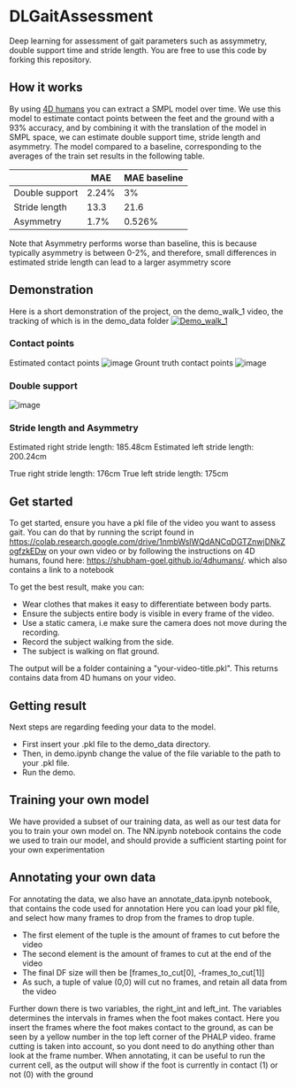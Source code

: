 # DLGaitAssessment

Deep learning for assessment of gait parameters such as assymmetry, double support time and stride length.
You are free to use this code by forking this repository.

## How it works

By using [4D humans](https://shubham-goel.github.io/4dhumans/) you can extract a SMPL model over time. We use this model to estimate contact points between the feet and the ground with a 93% accuracy, and by combining it with the translation of the model in SMPL space, we can estimate double support time, stride length and asymmetry. The model compared to a baseline, corresponding to the averages of the train set results in the following table.

|   | MAE  | MAE baseline  |
|---|---|---|
| Double support  | 2.24%  | 3%  |
| Stride length  | 13.3  | 21.6  |
| Asymmetry  | 1.7%  | 0.526%  |

Note that Asymmetry performs worse than baseline, this is because typically asymmetry is between 0-2%, and therefore, small differences in estimated stride length can lead to a larger asymmetry score

## Demonstration
Here is a short demonstration of the project, on the demo_walk_1 video, the tracking of which is in the demo_data folder
[![Demo_walk_1](https://img.youtube.com/vi/si4jaM0NhpA/0.jpg)](https://www.youtube.com/watch?v=si4jaM0NhpA)

### Contact points
Estimated contact points
![image](https://imgur.com/tyrfPlx.jpg)
Grount truth contact points
![image](https://imgur.com/1d1xQZW.jpg)

### Double support
![image](https://imgur.com/C4MiMKQ.jpg)

### Stride length and Asymmetry
Estimated right stride length: 185.48cm
Estimated left stride length: 200.24cm

True right stride length: 176cm
True left stride length: 175cm

## Get started

To get started, ensure you have a pkl file of the video you want to assess gait. You can do that by running the script found in https://colab.research.google.com/drive/1nmbWslWQdANCqDGTZnwjDNkZogfzkEDw on your own video or by following the instructions on 4D humans, found here: https://shubham-goel.github.io/4dhumans/. which also contains a link to a notebook

To get the best result, make you can:

- Wear clothes that makes it easy to differentiate between body parts.
- Ensure the subjects entire body is visible in every frame of the video.
- Use a static camera, i.e make sure the camera does not move during the recording.
- Record the subject walking from the side.
- The subject is walking on flat ground.

The output will be a folder containing a "your-video-title.pkl". This returns contains data from 4D humans on your video.

## Getting result

Next steps are regarding feeding your data to the model.

- First insert your .pkl file to the demo_data directory.
- Then, in demo.ipynb change the value of the file variable to the path to your .pkl file.
- Run the demo.

## Training your own model

We have provided a subset of our training data, as well as our test data for you to train your own model on.
The NN.ipynb notebook contains the code we used to train our model, and should provide a sufficient starting point for your own experimentation

## Annotating your own data
For annotating the data, we also have an annotate_data.ipynb notebook, that contains the code used for annotation
Here you can load your pkl file, and select how many frames to drop from the frames to drop tuple.
 - The first element of the tuple is the amount of frames to cut before the video
 - The second element is the amount of frames to cut at the end of the video
 - The final DF size will then be [frames_to_cut[0], -frames_to_cut[1]]
 - As such, a tuple of value (0,0) will cut no frames, and retain all data from the video

Further down there is two variables, the right_int and left_int. The variables determines the intervals in frames when the foot makes contact. Here you insert the frames where the foot makes contact to the ground, as can be seen by a yellow number in the top left corner of the PHALP video. frame cutting is taken into account, so you dont need to do anything other than look at the frame number.
When annotating, it can be useful to run the current cell, as the output will show if the foot is currently in contact (1) or not (0) with the ground
